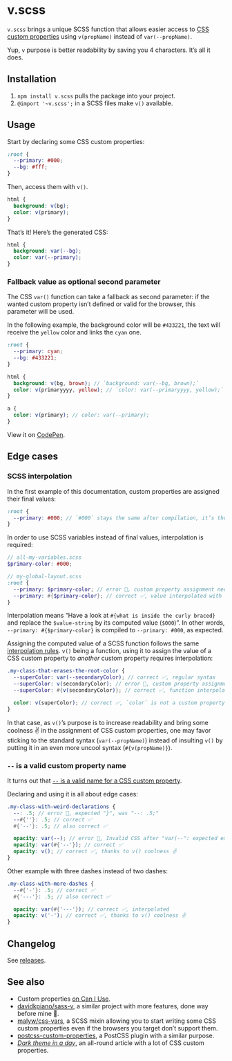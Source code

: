 
# v.scss

`v.scss` brings a unique SCSS function that allows easier access to [CSS custom properties](https://developer.mozilla.org/en-US/docs/Web/CSS/var) using `v(propName)` instead of `var(--propName)`.

Yup, `v` purpose is better readability by saving you 4 characters. It’s all it does.

## Installation

1. `npm install v.scss` pulls the package into your project.
2. `@import '~v.scss';` in a SCSS files make `v()` available.

## Usage

Start by declaring some CSS custom properties:
```css
:root {
  --primary: #000;
  --bg: #fff;
}
```
Then, access them with `v()`.
```scss
html {
  background: v(bg);
  color: v(primary);
}
```
That’s it! Here’s the generated CSS:

```css
html {
  background: var(--bg);
  color: var(--primary);
}
```

### Fallback value as optional second parameter

The CSS `var()` function can take a fallback as second parameter: if the wanted custom property isn’t defined or valid for the browser, this parameter will be used.

In the following example, the background color will be `#433221`, the text will receive the `yellow` color and links the `cyan` one.
```scss
:root {
  --primary: cyan;
  --bg: #433221;
}

html {
  background: v(bg, brown); // `background: var(--bg, brown);`
  color: v(primaryyyy, yellow); // `color: var(--primaryyyy, yellow);`
}

a {
  color: v(primary); // color: var(--primary);
}
```
View it on [CodePen](https://codepen.io/meduzen/pen/YRyEPe).

## Edge cases

### SCSS interpolation

In the first example of this documentation, custom properties are assigned their final values:
```scss
:root {
  --primary: #000; // `#000` stays the same after compilation, it’s the final value
}
```

In order to use SCSS variables instead of final values, interpolation is required:
```scss
// all-my-variables.scss
$primary-color: #000;

// my-global-layout.scss
:root {
  --primary: $primary-color; // error 🚫, custom property assignment needs interpolation
  --primary: #{$primary-color}; // correct ✅, value interpolated with `#{}`
}
```
Interpolation means “Have a look at `#{what is inside the curly braced}` and replace the `$value-string` by its computed value (`$000`)”. In other words, `--primary: #{$primary-color}` is compiled to `--primary: #000`, as expected.

Assigning the computed value of a SCSS function follows the same [interpolation rules](https://github.com/sass/sass/issues/2516). `v()` being a function, using it to assign the value of a CSS custom property to _another_ custom property requires interpolation:
```scss
.my-class-that-erases-the-root-color {
  --superColor: var(--secondaryColor); // correct ✅, regular syntax
  --superColor: v(secondaryColor); // error 🚫, custom property assignment needs interpolation
  --superColor: #{v(secondaryColor)}; // correct ✅, function interpolated with `#{}`

  color: v(superColor); // correct ✅, `color` is not a custom property
}
```

In that case, as `v()`’s purpose is to increase readability and bring some coolness ✌️ in the assignment of CSS custom properties, one may favor sticking to the standard syntax (`var(--propName)`) instead of insulting `v()` by putting it in an even more uncool syntax (`#{v(propName)}`).

### `--` is a valid custom property name

It turns out that [`--` is a valid name for a CSS custom property](https://twitter.com/alexzaworski/status/1127688935541338112).

Declaring and using it is all about edge cases:
```scss
.my-class-with-weird-declarations {
  --: .5; // error 🚫, expected "}", was "--: .5;"
  --#{''}: .5; // correct ✅
  #{'--'}: .5; // also correct ✅

  opacity: var(--); // error 🚫, Invalid CSS after "var(--": expected expression (e.g. 1px, bold), was ");"
  opacity: var(#{'--'}); // correct ✅
  opacity: v(); // correct ✅, thanks to v() coolness ✌️
}
```

Other example with three dashes instead of two dashes:
```scss
.my-class-with-more-dashes {
  --#{'-'}: .5; // correct ✅
  #{'---'}: .5; // also correct ✅

  opacity: var(#{'---'}); // correct ✅, interpolated
  opacity: v('-'); // correct ✅, thanks to v() coolness ✌️
}
```

## Changelog

See [releases](https://github.com/meduzen/v-helper/releases).

## See also

- Custom properties [on Can I Use](https://caniuse.com/#feat=css-variables).
- [davidkpiano/sass-v](https://github.com/davidkpiano/sass-v), a similar project with more features, done way before mine 🤭.
- [malyw/css-vars](https://github.com/malyw/css-vars), a SCSS mixin allowing you to start writing some CSS custom properties even if the browsers you target don’t support them.
- [postcss-custom-properties](https://github.com/postcss/postcss-custom-properties), a PostCSS plugin with a similar purpose.
- [_Dark theme in a day_](https://medium.com/@mwichary/dark-theme-in-a-day-3518dde2955a), an all-round article with a lot of CSS custom properties.
